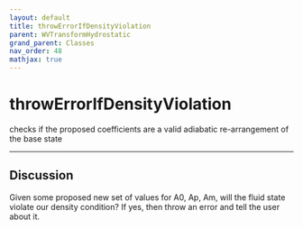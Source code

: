 ```yaml
---
layout: default
title: throwErrorIfDensityViolation
parent: WVTransformHydrostatic
grand_parent: Classes
nav_order: 48
mathjax: true
---
```


#  throwErrorIfDensityViolation

checks if the proposed coefficients are a valid adiabatic re-arrangement of the base state


---

## Discussion

  Given some proposed new set of values for A0, Ap, Am, will
  the fluid state violate our density condition? If yes, then
  throw an error and tell the user about it.
